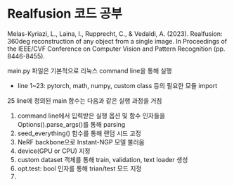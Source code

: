 # Realfusion 코드 공부
Melas-Kyriazi, L., Laina, I., Rupprecht, C., & Vedaldi, A. (2023). Realfusion: 360deg reconstruction of any object from a single image. In Proceedings of the IEEE/CVF Conference on Computer Vision and Pattern Recognition (pp. 8446-8455).

main.py 파일은 기본적으로 리눅스 command line을 통해 실행
+ line 1~23: pytorch, math, numpy, custom class 등의 필요한 모듈 import

25 line에 정의된 main 함수는 다음과 같은 실행 과정을 거침
1. command line에서 입력받은 실행 옵션 및 함수 인자들을 Options().parse_args()를 통해 parsing
2. seed_everything() 함수를 통해 랜덤 시드 고정
3. NeRF backbone으로 Instant-NGP 모델 불러옴
4. device(GPU or CPU) 지정
5. custom dataset 객체를 통해 train, validation, text loader 생성
6. opt.test: bool 인자를 통해 trian/test 모드 지정
7. 